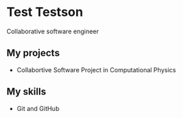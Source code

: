 # Test Testson
Collaborative software engineer
## My projects
* Collabortive Software Project in Computational Physics
## My skills
* Git and GitHub
